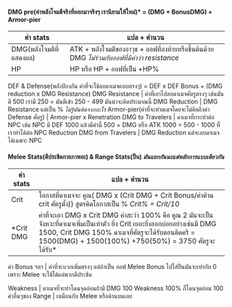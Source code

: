 
#### DMG pre(ค่าพลังโจมตีจริงที่ออกมาจริงๆ เรานิยามให้ใหม่)* = (DMG + BonusDMG) + Armor-pier
ค่า stats | แปล + คำนวน
------------ | -------------
DMG(พลังโจมตีที่แสดงผล) | ATK + พลังโจมตีของอาวุธ + ออฟที่ลงท้ายหรือขึ้นต้นด้วย DMG *ไม่ร่วมกับออฟที่มีคำว่า resistance*
HP | HP หรือ HP + ออฟที่เป็น +HP%
DEF & Defense(พลังป้องกัน ค่าที่จะใช้ลบดาเมจแบบตรงๆ)  = DEF x DEF Bonus + (DMG reduction x DMG Resistance)
DMG Resistance | ค่าที่เอาไปลบดาเมจศัตรูตรงๆ เช่นมันตี 500 เรามี 250 = มันตีเข้า 250 - 499 มันน่าจะคิดประมาณนี้
DMG Reduction | DMG Resistance แต่เป็น % *ไม่รู้มันคิดจากอะไร*
Armor-pier(ค่าที่จะทำดเมจโดยจะไม่คิดถึงค่า Defense ศัตรู) | Armor-pier x Renetration
DMG to Travelers | ดาเมจที่กระทำต่อ NPC เช่น NPC มี DEF 1000 แล้วมีค่านี่ 500 + DMG หรือ ATK 1000 = 500 - 1000 ที่เราทำได้ต่อ NPC
Reduction DMG from Travelers | DMG Reduction แต่จะลบดาเมจได้เฉพาะ NPC

#### Melee Stats(ตีประชิดกายภาพอะ) & Range Stats(ปืน) *มันแยกกันนะแต่หลักการแบบเดียวกัน*
ค่า stats | แปล + คำนวน
------------ | -------------
Crit | โอกาสที่ดาเมจจะ คูณ( DMG x (Crit DMG + Crit Bonus/ค่าต้าน crit ศัตรูมั้ง))  สูตรคิดโอกาสเป็น % *Crit% = Crit/10*
*Crit DMG | ค่าที่จะเอา DMG x Crit DMG ค่าสะว่า 100% คือ คูณ 2 มันจะเป็นจังหวะที่ดาเมจเพิ่มเป็นเท่าตัว ยิ่ง Crit เยอะยิ่งออกบ่อยอย่างเช่นมี DMG 1500, Crit DMG 150% ดาเมจที่ศัตรูจะได้รับตอนติดคริ = 1500(DMG) + 1500(100%) +750(50%) = 3750 ศัตรูจะได้รับ*

ค่า Bonus ฯลฯ | ค่าที่จะบวกเพิ่มตรงๆ แต่ถ้าเป็น ออฟ Melee Bonus ไปใส่ปืนมันจะเท่ากับ 0 เพราะ Melee จะใช้ได้แค่พวกตีประชิด

Weakness | ดาเมจที่จะทำโดนจุดอ่อนถ้ามี DMG 100 Weakness 100% ก็โดนจุดอ่อน 100
ค่าอื่นๆของ Range | เหมือนกับ Melee หรือด้านบนเลย

